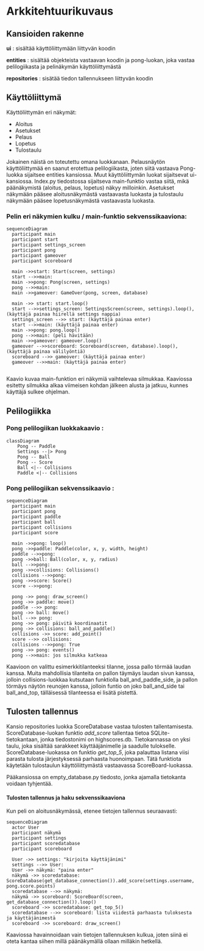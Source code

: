 # Arkkitehtuurikuvaus
## Kansioiden rakenne
**ui** : sisältää käyttöliittymään liittyvän koodin

**entities** : sisältää objekteista vastaavan koodin ja pong-luokan, joka vastaa pelilogiikasta ja pelinäkymän käyttöliittymästä

**repositories** : sisätää tiedon tallennukseen liittyvän koodin

## Käyttöliittymä
Käyttöliittymän eri näkymät:
* Aloitus
* Asetukset
* Pelaus
* Lopetus
* Tulostaulu

Jokainen näistä on toteutettu omana luokkanaan. Pelausnäytön käyttöliittymää en saanut erotettua pelilogiikasta, joten siitä vastaava Pong-luokka sijaitsee entities kansiossa. Muut käyttöliittymän luokat sijaitsevat ui-kansiossa.
Index.py tiedostossa sijaitseva main-funktio vastaa siitä, mikä päänäkymistä (aloitus, pelaus, lopetus) näkyy milloinkin. Asetukset näkymään pääsee aloitusnäkymästä vastaavasta luokasta ja tulostaulu näkymään pääsee lopetusnäkymästä vastaavasta luokasta.


### Pelin eri näkymien kulku / main-funktio sekvenssikaaviona:

```mermaid
sequenceDiagram
  participant main
  participant start
  participant settings_screen
  participant pong
  participant gameover
  participant scoreboard
  
  main ->>start: Start(screen, settings)
  start -->>main:  
  main ->>pong: Pong(screen, settings)
  pong -->>main: 
  main ->>gameover: GameOver(pong, screen, database)
  
  main ->> start: start.loop()
  start -->>settings_screen: SettingsScreen(screen, settings).loop(), (käyttäjä painaa hiirellä settings nappia)
  settings_screen -->> start: (käyttäjä painaa enter)
  start -->>main: (käyttäjä painaa enter) 
  main ->>pong: pong.loop()
  pong -->>main: (peli hävitään)
  main ->>gameover: gameover.loop()
  gameover -->>scoreboard: Scoreboard(screen, database).loop(), (käyttäjä painaa välilyöntiä)
  scoreboard -->> gameover: (käyttäjä painaa enter)
  gameover -->>main: (käyttäjä painaa enter)
  
```
Kaavio kuvaa main-funktion eri näkymiä vaihtelevaa silmukkaa. Kaaviossa esitetty silmukka alkaa viimeisen kohdan jälkeen alusta ja jatkuu, kunnes käyttäjä sulkee ohjelman.  

## Pelilogiikka
### Pong pelilogiikan luokkakaavio :

```mermaid
classDiagram
    Pong -- Paddle
    Settings --|> Pong
    Pong -- Ball
    Pong -- Score
    Ball <|-- Collisions
    Paddle <|-- Collisions
```
### Pong pelilogiikan sekvenssikaavio :
```mermaid
sequenceDiagram
  participant main
  participant pong
  participant paddle
  participant ball
  participant collisions
  participant score
 
  main ->>pong: loop() 
  pong ->>paddle: Paddle(color, x, y, width, height)
  paddle -->>pong:  
  pong ->>ball: Ball(color, x, y, radius)
  ball -->>pong: 
  pong ->>collisions: Collisions()
  collisions -->>pong: 
  pong ->>score: Score()
  score -->>pong: 
  
  pong ->> pong: draw_screen()
  pong ->> paddle: move()
  paddle -->> pong:  
  pong ->> ball: move()
  ball -->> pong:  
  pong ->> pong: päivitä koordinaatit
  pong ->> collisions: ball_and_paddle()
  collisions ->> score: add_point()
  score -->> collisions:  
  collisions -->>pong: True
  pong ->> pong: events()
  pong -->>main: jos silmukka katkeaa  
```
Kaavioon on valittu esimerkkitilanteeksi tilanne, jossa pallo törmää laudan kanssa. Muita mahdollisia tilanteita on pallon täymäys laudan sivun kanssa, jolloin collisions-luokkaa kutsutaan funktiolla ball_and_paddle_side, ja pallon törmäys näytön reunojen kanssa, jolloin funtio on joko ball_and_side tai ball_and_top, tälläisessä tilanteessa ei lisätä pistettä.


## Tulosten tallennus
Kansio repositories luokka ScoreDatabase vastaa tulosten tallentamisesta. ScoreDatabase-luokan funktio *add_score* tallentaa tietoa SQLite-tietokantaan, jonka tiedostonimi on highscores.db.
Tietokannassa on yksi taulu, joka sisältää sarakkeet käyttääjänimelle ja saadulle tulokselle.
ScoreDatabase-luokassa on funktio *get_top_5*, joka palauttaa listana viisi parasta tulosta järjestyksessä parhaasta huonoimpaan. Tätä funktiota käytetään tulostaulun käyttöliittymästä vastaavassa ScoreBoard-luokassa.

Pääkansiossa on empty_database.py tiedosto, jonka ajamalla tietokanta voidaan tyhjentää.

#### Tulosten tallennus ja haku sekvenssikaaviona
Kun peli on aloitusnäkymässä, etenee tietojen tallennus seuraavasti:
```mermaid
sequenceDiagram
  actor User
  participant näkymä
  participant settings
  participant scoredatabase
  participant scoreboard
  
  User ->> settings: "kirjoita käyttäjänimi"
  settings -->> User:  
  User ->> näkymä: "paina enter"
  näkymä ->> scoredatabase: ScoreDatabase(get_database_connection()).add_score(settings.username, pong.score.points)
  scoredatabase -->> näkymä:  
  näkymä ->> scoreboard: ScoreBoard(screen, get_database_connection()).loop()
  scoreboard ->> scoredatabase: get_top_5()
  scoredatabase -->> scoreboard: lista viidestä parhaasta tuloksesta ja käyttäjänimestä
  scoreboard ->> scoreboard: draw_screen()
```
Kaaviossa havainnoidaan vain tietojen tallennuksen kulkua, joten siinä ei oteta kantaa siihen millä päänäkymällä ollaan milläkin hetkellä.
